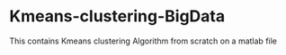 # Kmeans-clustering-BigData
This contains Kmeans clustering Algorithm from scratch on a matlab file
